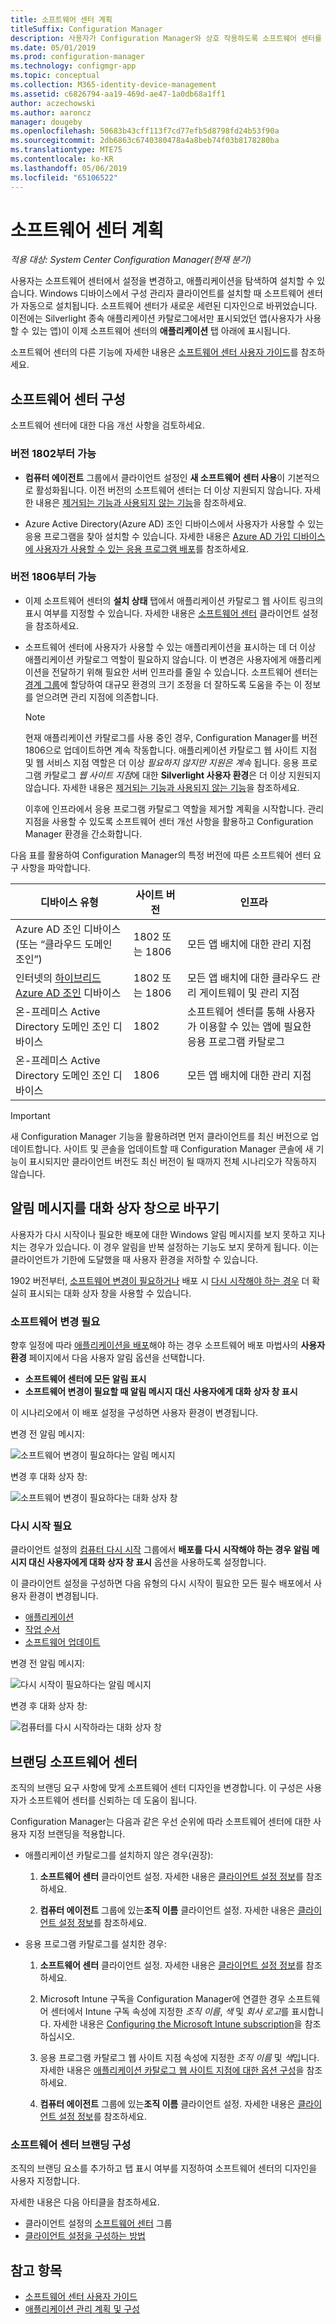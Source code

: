 ```yaml
---
title: 소프트웨어 센터 계획
titleSuffix: Configuration Manager
description: 사용자가 Configuration Manager와 상호 작용하도록 소프트웨어 센터를 구성하고 브랜딩하는 방법을 결정합니다.
ms.date: 05/01/2019
ms.prod: configuration-manager
ms.technology: configmgr-app
ms.topic: conceptual
ms.collection: M365-identity-device-management
ms.assetid: c6826794-aa19-469d-ae47-1a0db68a1ff1
author: aczechowski
ms.author: aaroncz
manager: dougeby
ms.openlocfilehash: 50683b43cff113f7cd77efb5d8798fd24b53f90a
ms.sourcegitcommit: 2db6863c6740380478a4a8beb74f03b8178280ba
ms.translationtype: MTE75
ms.contentlocale: ko-KR
ms.lasthandoff: 05/06/2019
ms.locfileid: "65106522"
---
```

# <a name="plan-for-software-center"></a>소프트웨어 센터 계획

*적용 대상: System Center Configuration Manager(현재 분기)*

사용자는 소프트웨어 센터에서 설정을 변경하고, 애플리케이션을 탐색하여 설치할 수 있습니다. Windows 디바이스에서 구성 관리자 클라이언트를 설치할 때 소프트웨어 센터가 자동으로 설치됩니다. 소프트웨어 센터가 새로운 세련된 디자인으로 바뀌었습니다. 이전에는 Silverlight 종속 애플리케이션 카탈로그에서만 표시되었던 앱(사용자가 사용할 수 있는 앱)이 이제 소프트웨어 센터의 **애플리케이션** 탭 아래에 표시됩니다.

소프트웨어 센터의 다른 기능에 자세한 내용은 [소프트웨어 센터 사용자 가이드](/sccm/core/understand/software-center)를 참조하세요.  


## <a name="bkmk_userex"></a> 소프트웨어 센터 구성  

소프트웨어 센터에 대한 다음 개선 사항을 검토하세요.

### <a name="starting-in-version-1802"></a>버전 1802부터 가능

- **컴퓨터 에이전트** 그룹에서 클라이언트 설정인 **새 소프트웨어 센터 사용**이 기본적으로 활성화됩니다. 이전 버전의 소프트웨어 센터는 더 이상 지원되지 않습니다. 자세한 내용은 [제거되는 기능과 사용되지 않는 기능](/sccm/core/plan-design/changes/deprecated/removed-and-deprecated-cmfeatures)을 참조하세요.  

- Azure Active Directory(Azure AD) 조인 디바이스에서 사용자가 사용할 수 있는 응용 프로그램을 찾아 설치할 수 있습니다. 자세한 내용은 [Azure AD 가입 디바이스에 사용자가 사용할 수 있는 응용 프로그램 배포](/sccm/apps/deploy-use/deploy-applications#deploy-user-available-applications-on-azure-ad-joined-devices)를 참조하세요.  

### <a name="starting-in-version-1806"></a>버전 1806부터 가능

- 이제 소프트웨어 센터의 **설치 상태** 탭에서 애플리케이션 카탈로그 웹 사이트 링크의 표시 여부를 지정할 수 있습니다. 자세한 내용은 [소프트웨어 센터](/sccm/core/clients/deploy/about-client-settings#software-center) 클라이언트 설정을 참조하세요.  

- 소프트웨어 센터에 사용자가 사용할 수 있는 애플리케이션을 표시하는 데 더 이상 애플리케이션 카탈로그 역할이 필요하지 않습니다. 이 변경은 사용자에게 애플리케이션을 전달하기 위해 필요한 서버 인프라를 줄일 수 있습니다. 소프트웨어 센터는 [경계 그룹](/sccm/core/servers/deploy/configure/boundary-groups#management-points)에 할당하여 대규모 환경의 크기 조정을 더 잘하도록 도움을 주는 이 정보를 얻으려면 관리 지점에 의존합니다.<!--1358309-->  

    > [!Note]  
    > 현재 애플리케이션 카탈로그를 사용 중인 경우, Configuration Manager를 버전 1806으로 업데이트하면 계속 작동합니다. 애플리케이션 카탈로그 웹 사이트 지점 및 웹 서비스 지점 역할은 더 이상 *필요하지 않지만* *지원은 계속* 됩니다. 응용 프로그램 카탈로그 *웹 사이트 지점*에 대한 **Silverlight 사용자 환경**은 더 이상 지원되지 않습니다. 자세한 내용은 [제거되는 기능과 사용되지 않는 기능](/sccm/core/plan-design/changes/deprecated/removed-and-deprecated-cmfeatures)을 참조하세요.
    >
    > 이후에 인프라에서 응용 프로그램 카탈로그 역할을 제거할 계획을 시작합니다. 관리 지점을 사용할 수 있도록 소프트웨어 센터 개선 사항을 활용하고 Configuration Manager 환경을 간소화합니다.  

다음 표를 활용하여 Configuration Manager의 특정 버전에 따른 소프트웨어 센터 요구 사항을 파악합니다.

| 디바이스 유형 | 사이트 버전 | 인프라 |
|-----------------|--------------|----------------|
| Azure AD 조인 디바이스<br>(또는 “클라우드 도메인 조인”) | 1802 또는 1806 | 모든 앱 배치에 대한 관리 지점 |
| 인터넷의 [하이브리드 Azure AD 조인](https://docs.microsoft.com/azure/active-directory/device-management-hybrid-azuread-joined-devices-setup) 디바이스 | 1802 또는 1806 | 모든 앱 배치에 대한 클라우드 관리 게이트웨이 및 관리 지점 |
| 온-프레미스 Active Directory 도메인 조인 디바이스 | 1802 | 소프트웨어 센터를 통해 사용자가 이용할 수 있는 앱에 필요한 응용 프로그램 카탈로그 |
| 온-프레미스 Active Directory 도메인 조인 디바이스 | 1806 | 모든 앱 배치에 대한 관리 지점 |

> [!Important]  
> 새 Configuration Manager 기능을 활용하려면 먼저 클라이언트를 최신 버전으로 업데이트합니다. 사이트 및 콘솔을 업데이트할 때 Configuration Manager 콘솔에 새 기능이 표시되지만 클라이언트 버전도 최신 버전이 될 때까지 전체 시나리오가 작동하지 않습니다.


## <a name="bkmk_impact"></a> 알림 메시지를 대화 상자 창으로 바꾸기

<!--3555947-->
사용자가 다시 시작이나 필요한 배포에 대한 Windows 알림 메시지를 보지 못하고 지나치는 경우가 있습니다. 이 경우 알림을 반복 설정하는 기능도 보지 못하게 됩니다. 이는 클라이언트가 기한에 도달했을 때 사용자 환경을 저하할 수 있습니다.

1902 버전부터, [소프트웨어 변경이 필요하거나](#software-changes-are-required) 배포 시 [다시 시작해야 하는 경우](#restart-required) 더 확실히 표시되는 대화 상자 창을 사용할 수 있습니다.

### <a name="software-changes-are-required"></a>소프트웨어 변경 필요

향후 일정에 따라 [애플리케이션을 배포](/sccm/apps/deploy-use/deploy-applications)해야 하는 경우 소프트웨어 배포 마법사의 **사용자 환경** 페이지에서 다음 사용자 알림 옵션을 선택합니다.

- **소프트웨어 센터에 모든 알림 표시**
- **소프트웨어 변경이 필요할 때 알림 메시지 대신 사용자에게 대화 상자 창 표시**

이 시나리오에서 이 배포 설정을 구성하면 사용자 환경이 변경됩니다.

변경 전 알림 메시지:

![소프트웨어 변경이 필요하다는 알림 메시지](media/3555947-required-toast.png)  

변경 후 대화 상자 창:

![소프트웨어 변경이 필요하다는 대화 상자 창](media/3555947-required-dialog.png)


### <a name="restart-required"></a>다시 시작 필요

클라이언트 설정의 [컴퓨터 다시 시작](/sccm/core/clients/deploy/about-client-settings#computer-restart) 그룹에서 **배포를 다시 시작해야 하는 경우 알림 메시지 대신 사용자에게 대화 상자 창 표시** 옵션을 사용하도록 설정합니다.  

이 클라이언트 설정을 구성하면 다음 유형의 다시 시작이 필요한 모든 필수 배포에서 사용자 환경이 변경됩니다.

- [애플리케이션](/sccm/apps/deploy-use/deploy-applications)
- [작업 순서](/sccm/osd/deploy-use/manage-task-sequences-to-automate-tasks#BKMK_DeployTS)
- [소프트웨어 업데이트](/sccm/sum/deploy-use/deploy-software-updates)

변경 전 알림 메시지:

![다시 시작이 필요하다는 알림 메시지](media/3555947-restart-toast.png)  

변경 후 대화 상자 창:

![컴퓨터를 다시 시작하라는 대화 상자 창](media/3555947-restart-dialog.png)


## <a name="branding-software-center"></a>브랜딩 소프트웨어 센터

조직의 브랜딩 요구 사항에 맞게 소프트웨어 센터 디자인을 변경합니다. 이 구성은 사용자가 소프트웨어 센터를 신뢰하는 데 도움이 됩니다.

Configuration Manager는 다음과 같은 우선 순위에 따라 소프트웨어 센터에 대한 사용자 지정 브랜딩을 적용합니다.  

- 애플리케이션 카탈로그를 설치하지 않은 경우(권장):  

    1. **소프트웨어 센터** 클라이언트 설정. 자세한 내용은 [클라이언트 설정 정보](/sccm/core/clients/deploy/about-client-settings#software-center)를 참조하세요.  

    2. **컴퓨터 에이전트** 그룹에 있는**조직 이름** 클라이언트 설정. 자세한 내용은 [클라이언트 설정 정보](/sccm/core/clients/deploy/about-client-settings#computer-agent)를 참조하세요.  

- 응용 프로그램 카탈로그를 설치한 경우:  

    1. **소프트웨어 센터** 클라이언트 설정. 자세한 내용은 [클라이언트 설정 정보](/sccm/core/clients/deploy/about-client-settings#software-center)를 참조하세요.  

    2. Microsoft Intune 구독을 Configuration Manager에 연결한 경우 소프트웨어 센터에서 Intune 구독 속성에 지정한 *조직 이름*, *색* 및 *회사 로고*를 표시합니다. 자세한 내용은 [Configuring the Microsoft Intune subscription](/sccm/mdm/deploy-use/configure-intune-subscription)을 참조하십시오.  

    3. 응용 프로그램 카탈로그 웹 사이트 지점 속성에 지정한 *조직 이름* 및 *색*입니다. 자세한 내용은 [애플리케이션 카탈로그 웹 사이트 지점에 대한 옵션 구성](/sccm/core/servers/deploy/configure/configuration-options-for-site-system-roles#BKMK_ApplicationCatalog_Website)을 참조하세요.  

    4. **컴퓨터 에이전트** 그룹에 있는**조직 이름** 클라이언트 설정. 자세한 내용은 [클라이언트 설정 정보](/sccm/core/clients/deploy/about-client-settings#computer-agent)를 참조하세요.  

### <a name="configure-software-center-branding"></a>소프트웨어 센터 브랜딩 구성

<!-- 1351224 -->
조직의 브랜딩 요소를 추가하고 탭 표시 여부를 지정하여 소프트웨어 센터의 디자인을 사용자 지정합니다.

자세한 내용은 다음 아티클을 참조하세요.

- 클라이언트 설정의 [소프트웨어 센터](/sccm/core/clients/deploy/about-client-settings#software-center) 그룹  
- [클라이언트 설정을 구성하는 방법](/sccm/core/clients/deploy/configure-client-settings)  


## <a name="see-also"></a>참고 항목

- [소프트웨어 센터 사용자 가이드](/sccm/core/understand/software-center)
- [애플리케이션 관리 계획 및 구성](/sccm/apps/plan-design/plan-for-and-configure-application-management)
